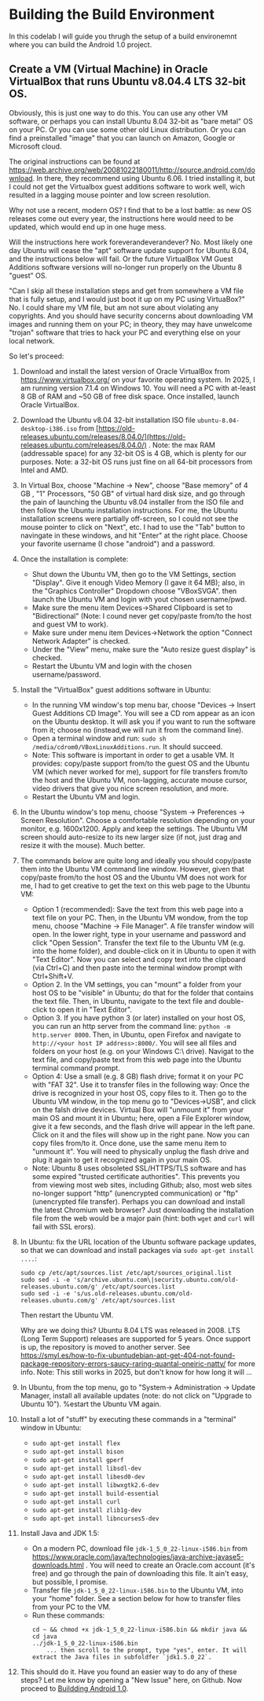 # Building the Build Environment

In this codelab I will guide you thrugh the setup of a build environemnt where you can build the Android 1.0 project.

## Create a VM (Virtual Machine) in Oracle VirtualBox that runs Ubuntu v8.04.4 LTS 32-bit OS.

Obviously, this is just one way to do this. You can use any other VM software, or perhaps you can install Ubuntu 8.04 32-bit as "bare metal" OS on your PC. Or you can use some other old Linux distribution. Or you can find a preinstalled "image" that you can launch on Amazon, Google or Microsoft cloud.

The original instructions can be found at https://web.archive.org/web/20081022180011/http://source.android.com/download. In there, they recommend using Ubuntu 6.06. I tried installing it, but I could not get the Virtualbox guest additions software to work well, wich resulted in a lagging mouse pointer and low screen resolution.

Why not use a recent, modern OS? I find that to be a lost battle: as new OS releases come out every year, the instructions here would need to be updated, which would end up in one huge mess.

Will the instructions here work foreverandeverandever? No. Most likely one day Ubuntu will cease the "apt" software update support for Ubuntu 8.04, and the instructions below will fail. Or the future VirtualBox VM Guest Additions software versions will no-longer run properly on the Ubuntu 8 "guest" OS. 

"Can I skip all these installation steps and get from somewhere a VM file that is fully setup, and I would just boot it up on my PC using VirtuaBox?" No. I could share my VM file, but am not sure about violating any copyrights. And you should have security concerns about downloading VM images and running them on your PC; in theory, they may have unwelcome "trojan" software that tries to hack your PC and everything else on your local network.

So let's proceed:

1. Download and install the latest version of Oracle VirtualBox from https://www.virtualbox.org/ on your favorite operating system. In 2025, I am running version 7.1.4 on Windows 10. You will need a PC with at-least 8 GB of RAM and ~50 GB of free disk space. Once installed, launch Oracle VirtualBox.

1. Download the Ubuntu v8.04 32-bit installation ISO file `ubuntu-8.04-desktop-i386.iso` from [https://old-releases.ubuntu.com/releases/8.04.0/](https://old-releases.ubuntu.com/releases/8.04.0/) . Note: the max RAM (addressable space) for any 32-bit OS is 4 GB, which is plenty for our purposes. Note: a 32-bit OS runs just fine on all 64-bit processors from Intel and AMD.
   
1. In Virtual Box, choose "Machine -> New", choose "Base memory" of 4 GB , "1" Processors, "50 GB" of virtual hard disk size, and go through the pain of launching the Ubuntu v8.04 installer from the ISO file and then follow the Ubuntu installation instructions. For me, the Ubuntu installation screens were partially off-screen, so I could not see the mouse pointer to click on "Next", etc. I had to use the "Tab" button to navingate in these windows, and hit "Enter" at the right place. Choose your favorite username (I chose "android") and a password.
   
1. Once the installation is complete:
    * Shut down the Ubuntu VM, then go to the VM Settings, section "Display". Give it enough Video Memory (I gave it 64 MB); also, in the "Graphics Controller" Dropdown choose "VBoxSVGA". then launch the Ubuntu VM and login with yout chosen username/pwd.
    * Make sure the menu item Devices->Shared Clipboard is set to "Bidirectional" (Note: I cound never get copy/paste from/to the host and guest VM to work).
    * Make sure under menu item Devices->Network the option "Connect Network Adapter" is checked.
    * Under the "View" menu, make sure the "Auto resize guest display" is checked.
    * Restart the Ubuntu VM and login with the chosen username/password.

1. Install the "VirtualBox" guest additions software in Ubuntu:
    * In the running VM window's top menu bar, choose "Devices -> Insert Guest Additions CD Image". You will see a CD rom appear as an icon on the Ubuntu desktop. It will ask you if you want to run the software from it; choose no (instead,we will run it from the command line).
   * Open a terminal window and run: `sudo sh /media/cdrom0/VBoxLinuxAdditions.run`. It should succeed.
   * Note: This software is important in order to get a usable VM. It provides: copy/paste support from/to the guest OS and the Ubuntu VM (which never worked for me), support for file transfers from/to the host and the Ubuntu VM, non-lagging, accurate mouse cursor, video drivers that give you nice screen resolution, and more.
   * Restart the Ubuntu VM and login.

1. In the Ubuntu window's top menu, choose "System -> Preferences -> Screen Resolution". Choose a comfortable resolution depending on your monitor, e.g. 1600x1200. Apply and keep the settings. The Ubuntu VM screen should auto-resize to its new larger size (if not, just drag and resize it with the mouse). Much better.
   
1. The commands below are quite long and ideally you should copy/paste them into the Ubuntu VM command line window. However, given that copy/paste from/to the host OS and the Ubuntu VM does not work for me, I had to get creative to get the text on this web page to the Ubuntu VM:
    * Option 1 (recommended): Save the text from this web page into a text file on your PC. Then, in the Ubuntu VM wondow, from the top menu, choose "Machine -> File Manager". A file transfer window will open. In the lower right, type in your username and password and click "Open Session". Transfer the text file to the Ubuntu VM (e.g. into the home folder), and double-click on it in Ubuntu to open it with "Text Editor". Now you can select and copy text into the clipboard (via Ctrl+C) and then paste into the terminal window prompt with Ctrl+Shift+V.
    * Option 2. In the VM settings, you can "mount" a folder from your host OS to be "visible" in Ubuntu; do that for the folder that contains the text file. Then, in Ubuntu, navigate to the text file and double-click to open it in "Text Editor".
    * Option 3. If you have python 3 (or later) installed on your host OS, you can run an http server from the command line: `python -m http.server 8000`. Then, in Ubuntu, open Firefox and navigate to `http://<your host IP address>:8000/`. You will see all files and folders on your host (e.g. on your Windows C:\ drive). Navigat to the text file, and copy/paste text from this web page into the Ubuntu terminal command prompt.
    * Option 4: Use a small (e.g. 8 GB) flash drive; format it on your PC with "FAT 32". Use it to transfer files in the following way: Once the drive is recognized in your host OS, copy files to it. Then go to the Ubuntu VM window, in the top menu go to "Devices->USB", and click on the falsh drive devices. Virtual Box will "unmount it" from your main OS and mount it in Ubuntu; here, open a File Explorer window, give it a few seconds, and the flash drive will appear in the left pane. Click on it and the files will show up in the right pane. Now you can copy files from/to it. Once done, use the same menu item to "unmount it". You will need to physically unplug the flash drive and plug it again to get it recognized again in your main OS.
    * Note: Ubuntu 8 uses obsoleted SSL/HTTPS/TLS software and has some expired "trusted certificate authorities". This prevents you from viewing most web sites, including Github; also, most web sites no-longer support "http" (unencrypted communication) or "ftp" (unencrypted file transfer). Perhaps you can download and install the latest Chromium web browser? Just downloading the installation file from the web would be a major pain (hint: both `wget` and `curl` will fail with SSL erors).
   
1. In Ubuntu: fix the URL location of the Ubuntu software package updates, so that we can download and install packages via `sudo apt-get install ....`:

    ```
    sudo cp /etc/apt/sources.list /etc/apt/sources_original.list
    sudo sed -i -e 's/archive.ubuntu.com\|security.ubuntu.com/old-releases.ubuntu.com/g' /etc/apt/sources.list
    sudo sed -i -e 's/us.old-releases.ubuntu.com/old-releases.ubuntu.com/g' /etc/apt/sources.list
    ```

    Then restart the Ubuntu VM.

    Why are we doing this?  Ubuntu 8.04 LTS was released in 2008. LTS (Long Term Support) releases are supported for 5 years. Once support is up, the repository is moved to another server.
    See https://smyl.es/how-to-fix-ubuntudebian-apt-get-404-not-found-package-repository-errors-saucy-raring-quantal-oneiric-natty/ for more info. Note: This still works in 2025, but don't know for how long it will ...

1. In Ubuntu, from the top menu, go to "System-> Administration -> Update Manager, install all available updates (note: do not click on "Upgrade to Ubuntu 10"). %estart the Ubuntu VM again.

1. Install a lot of "stuff" by executing these commands in a "terminal" window in Ubuntu:
     * `sudo apt-get install flex`
     * `sudo apt-get install bison`
     * `sudo apt-get install gperf`
     * `sudo apt-get install libsdl-dev`
     * `sudo apt-get install libesd0-dev`
     * `sudo apt-get install libwxgtk2.6-dev`
     * `sudo apt-get install build-essential`
     * `sudo apt-get install curl`
     * `sudo apt-get install zlib1g-dev`
     * `sudo apt-get install libncurses5-dev`

1. Install Java and JDK 1.5:
      * On a modern PC, download file `jdk-1_5_0_22-linux-i586.bin` from https://www.oracle.com/java/technologies/java-archive-javase5-downloads.html . You will need to create an Oracle.com account (it's free) and go through the pain of downloading this file. It ain't easy, but possible, I promise.
      * Transfer file `jdk-1_5_0_22-linux-i586.bin` to the Ubuntu VM, into your "home" folder. See a section below for how to transfer files from your PC to the VM.
      * Run these commands:
        ```
        cd ~ && chmod +x jdk-1_5_0_22-linux-i586.bin && mkdir java && cd java
        ../jdk-1_5_0_22-linux-i586.bin
            ... then scroll to the prompt, type "yes", enter. It will extract the Java files in subfoldfer `jdk1.5.0_22`.
        ```

1. This should do it. Have you found an easier way to do any of these steps? Let me know by opening a "New Issue" here, on Github. Now proceed to [Buildding Android 1.0](BuildingIt.md). 
  
     
